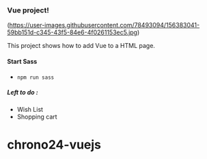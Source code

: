 ### Vue project!

(https://user-images.githubusercontent.com/78493094/156383041-59bb151d-c345-43f5-84e6-4f0261153ec5.jpg)


This project shows how to add Vue to a HTML page.
 

#### Start Sass 
* `npm run sass`


##### Left to do :
* Wish List
* Shopping cart 
# chrono24-vuejs

